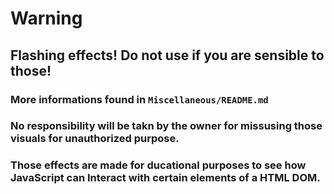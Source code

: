 # Warning

## Flashing effects! Do not use if you are sensible to those!

### More informations found in `Miscellaneous/README.md`
### No responsibility will be takn by the owner for missusing those visuals for unauthorized purpose.
### Those effects are made for ducational purposes to see how JavaScript can Interact with certain elements of a HTML DOM.